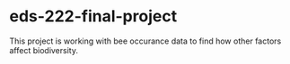 # eds-222-final-project
This project is working with bee occurance data to find how other factors affect biodiversity.
